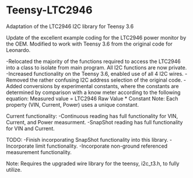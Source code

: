 # Teensy-LTC2946
Adaptation of the LTC2946 I2C library for Teensy 3.6

Update of the excellent example coding for the LTC2946 power monitor by the OEM. Modified to work with Teensy 3.6 from the original code for Leonardo. 

-Relocated the majority of the functions required to access the LTC2946 into a class to isolate from main program. All I2C functions are now private. 
-Increased functionality on the Teensy 3.6, enabled use of all 4 I2C wires. 
-Removed the rather confusing I2C address selection of the original code. 
-Added conversions by experimental constants, where the constants are determined by comparison with a know meter according to the following equation:
             Measured value = LTC2946 Raw Value * Constant        Note: Each property (VIN, Current, Power) uses a unique constant.

Current functionality:
-Continuous reading has full functionality for VIN, Current, and Power measurment. 
-SnapShot reading has full functionality for VIN and Current. 

TODO:
-Finish incorporating SnapShot functionality into this library.
-Incorporate limit functionality. 
-Incorporate non-ground referenced measurement functionality.

Note:
Requires the upgraded wire library for the teensy, i2c_t3.h, to fully utilize. 
